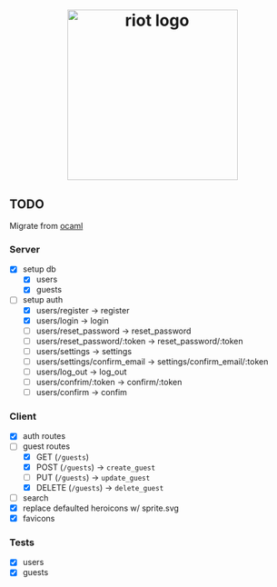 <h1 align="center">
  <img alt="riot logo" src="https://github.com/jakequinter/gather/assets/39658269/a4dad136-edba-4f06-8a77-63e442c8a649" width="300"/>
</h1>

## TODO

Migrate from [ocaml](https://github.com/jakequinter/gather/tree/ocaml)

### Server

- [x] setup db
  - [x] users
  - [x] guests
- [ ] setup auth
  - [x] users/register -> register
  - [x] users/login -> login
  - [ ] users/reset_password -> reset_password
  - [ ] users/reset_password/:token -> reset_password/:token
  - [ ] users/settings -> settings
  - [ ] users/settings/confirm_email -> settings/confirm_email/:token
  - [ ] users/log_out -> log_out
  - [ ] users/confrim/:token -> confirm/:token
  - [ ] users/confirm -> confim

### Client

- [x] auth routes
- [ ] guest routes
  - [x] GET (`/guests`)
  - [x] POST (`/guests`) -> `create_guest`
  - [ ] PUT (`/guests`) -> `update_guest`
  - [x] DELETE (`/guests`) -> `delete_guest`
- [ ] search
- [x] replace defaulted heroicons w/ sprite.svg
- [x] favicons

### Tests

- [x] users
- [x] guests
